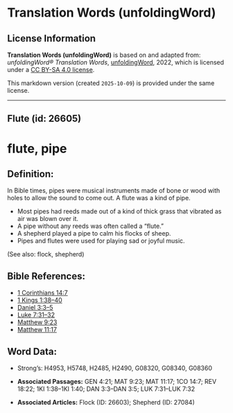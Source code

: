 # Translation Words (unfoldingWord)

## License Information

**Translation Words (unfoldingWord)** is based on and adapted from: _unfoldingWord® Translation Words_, [unfoldingWord](https://unfoldingword.org/utw), 2022, which is licensed under a [CC BY-SA 4.0 license](https://creativecommons.org/licenses/by-sa/4.0/legalcode.en).

This markdown version (created `2025-10-09`) is provided under the same license.



--------------------------------

## Flute (id: 26605)

flute, pipe
===========

Definition:
-----------

In Bible times, pipes were musical instruments made of bone or wood with holes to allow the sound to come out. A flute was a kind of pipe.

* Most pipes had reeds made out of a kind of thick grass that vibrated as air was blown over it.
* A pipe without any reeds was often called a “flute.”
* A shepherd played a pipe to calm his flocks of sheep.
* Pipes and flutes were used for playing sad or joyful music.

(See also: flock, shepherd)

Bible References:
-----------------

* [1 Corinthians 14:7](https://ref.ly/1Cor14:7)
* [1 Kings 1:38–40](https://ref.ly/1Kgs1:38-1Kgs1:40)
* [Daniel 3:3–5](https://ref.ly/Dan3:3-Dan3:5)
* [Luke 7:31–32](https://ref.ly/Luke7:31-Luke7:32)
* [Matthew 9:23](https://ref.ly/Matt9:23)
* [Matthew 11:17](https://ref.ly/Matt11:17)

Word Data:
----------

* Strong’s: H4953, H5748, H2485, H2490, G08320, G08340, G08360

* **Associated Passages:** GEN 4:21; MAT 9:23; MAT 11:17; 1CO 14:7; REV 18:22; 1KI 1:38–1KI 1:40; DAN 3:3–DAN 3:5; LUK 7:31–LUK 7:32
* **Associated Articles:** Flock (ID: 26603); Shepherd (ID: 27084)

